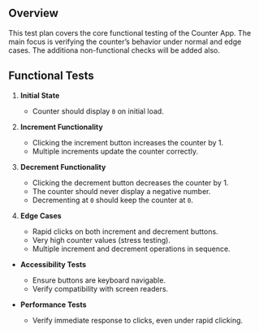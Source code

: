 ## Overview
This test plan covers the core functional testing of the Counter App. The main focus is verifying the counter’s behavior under normal and edge cases.
The additiona non-functional checks will be added also.

## Functional Tests

1. **Initial State**  
   - Counter should display `0` on initial load.

2. **Increment Functionality**  
   - Clicking the increment button increases the counter by 1.  
   - Multiple increments update the counter correctly.

3. **Decrement Functionality**  
   - Clicking the decrement button decreases the counter by 1.  
   - The counter should never display a negative number.  
   - Decrementing at `0` should keep the counter at `0`.

4. **Edge Cases**  
   - Rapid clicks on both increment and decrement buttons.  
   - Very high counter values (stress testing).  
   - Multiple increment and decrement operations in sequence.



- **Accessibility Tests**  
  - Ensure buttons are keyboard navigable.  
  - Verify compatibility with screen readers.

- **Performance Tests**  
  - Verify immediate response to clicks, even under rapid clicking.

